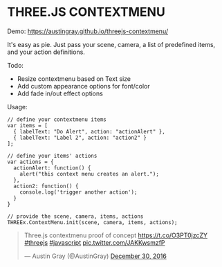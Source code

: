 # THREE.JS CONTEXTMENU

Demo: https://austingray.github.io/threejs-contextmenu/

It's easy as pie. Just pass your scene, camera, a list of predefined items, and your action definitions.

Todo:

 - Resize contextmenu based on Text size
 - Add custom appearance options for font/color
 - Add fade in/out effect options

Usage: 

    // define your contextmenu items
    var items = [
      { labelText: "Do Alert", action: "actionAlert" },
      { labelText: "Label 2", action: "action2" }
    ];
    
    // define your items' actions
    var actions = {
      actionAlert: function() {
        alert("this context menu creates an alert.");
      },
      action2: function() {
        console.log('trigger another action');
      }
    }
    
    // provide the scene, camera, items, actions
    THREEx.ContextMenu.init(scene, camera, items, actions);

<blockquote class="twitter-video" data-lang="en"><p lang="en" dir="ltr">Three.js contextmenu proof of concept <a href="https://t.co/O3PT0jzcZY">https://t.co/O3PT0jzcZY</a> <a href="https://twitter.com/hashtag/threejs?src=hash">#threejs</a> <a href="https://twitter.com/hashtag/javascript?src=hash">#javascript</a> <a href="https://t.co/JAKKwsmzfP">pic.twitter.com/JAKKwsmzfP</a></p>&mdash; Austin Gray (@AustinGray) <a href="https://twitter.com/AustinGray/status/814704649064349697">December 30, 2016</a></blockquote>
<script async src="//platform.twitter.com/widgets.js" charset="utf-8"></script>